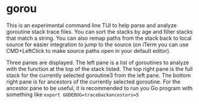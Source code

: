 # gorou

This is an experimental command line TUI to help parse and analyze goroutine stack trace files.  You can sort the stacks by age and filter stacks that match
a string.  You can also remap paths from the stack back to local source for easier integration to jump to the source (on iTerm you can use CMD+LeftClick to make source paths open in your default editor).

Three panes are displayed.  The left pane is a list of goroutines to analyze with the function at the top of the stack listed.  The top right pane is the full stack for the currently selected goroutine3 from the left pane.  The bottom right pane is for ancestors of the currently selected goroutine.  For the ancestor pane to be useful, it is recommended to run you Go program with something like `export GODEBUG=tracebackancestors=5`
